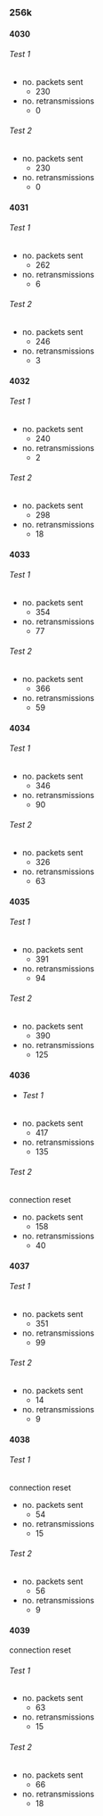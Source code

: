 ### 256k

#### 4030
###### Test 1
- no. packets sent
	- 230
- no. retransmissions
	- 0
###### Test 2
- no. packets sent
	- 230
- no. retransmissions
	- 0
#### 4031
###### Test 1
- no. packets sent
	- 262
- no. retransmissions
	- 6
###### Test 2
- no. packets sent
	- 246
- no. retransmissions
	- 3
#### 4032
###### Test 1
- no. packets sent
	- 240
- no. retransmissions
	- 2
###### Test 2
- no. packets sent
	- 298
- no. retransmissions
	- 18
#### 4033
###### Test 1
- no. packets sent
	- 354
- no. retransmissions
	- 77
###### Test 2
- no. packets sent
	- 366
- no. retransmissions
	- 59
#### 4034
###### Test 1
- no. packets sent
	- 346
- no. retransmissions
	- 90
###### Test 2
- no. packets sent
	- 326
- no. retransmissions
	- 63
#### 4035
###### Test 1
- no. packets sent
	- 391
- no. retransmissions
	- 94
###### Test 2
- no. packets sent
	- 390
- no. retransmissions
	- 125
#### 4036
- ###### Test 1
- no. packets sent
	- 417
- no. retransmissions
	- 135
###### Test 2
connection reset
- no. packets sent
	- 158
- no. retransmissions
	- 40
#### 4037
###### Test 1
- no. packets sent
	- 351
- no. retransmissions
	- 99
###### Test 2
- no. packets sent
	- 14
- no. retransmissions
	- 9
#### 4038
###### Test 1
connection reset
- no. packets sent
	- 54
- no. retransmissions
	- 15
###### Test 2
- no. packets sent
	- 56
- no. retransmissions
	- 9
#### 4039
connection reset
###### Test 1
- no. packets sent
	- 63
- no. retransmissions
	- 15
###### Test 2
- no. packets sent
	- 66
- no. retransmissions
	- 18